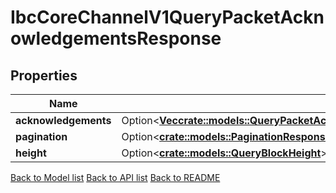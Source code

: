 # IbcCoreChannelV1QueryPacketAcknowledgementsResponse

## Properties

Name | Type | Description | Notes
------------ | ------------- | ------------- | -------------
**acknowledgements** | Option<[**Vec<crate::models::QueryPacketAcknowledgemetsResponseIsTheRequestTypeForTheQueryQueryPacketAcknowledgementsRpcMethodAcknowledgementsInner>**](QueryPacketAcknowledgemetsResponse_is_the_request_type_for_the_Query_QueryPacketAcknowledgements_RPC_method_acknowledgements_inner.md)> |  | [optional]
**pagination** | Option<[**crate::models::PaginationResponse**](pagination_response.md)> |  | [optional]
**height** | Option<[**crate::models::QueryBlockHeight**](query_block_height.md)> |  | [optional]

[Back to Model list](../README.md#documentation-for-models) [Back to API list](../README.md#documentation-for-api-endpoints) [Back to README](../README.md)


